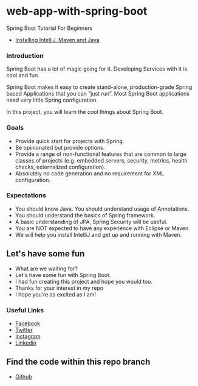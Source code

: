 # web-app-with-spring-boot

Spring Boot Tutorial For Beginners
* [Installing IntelliJ, Maven and Java](#installing-tools)

### Introduction

Spring Boot has a lot of magic going for it. Developing Services with it is cool and fun.

Spring Boot makes it easy to create stand-alone, production-grade Spring based Applications that you can “just run”. Most Spring Boot applications need very little Spring configuration.

In this project, you will learn the cool things about Spring Boot.

### Goals
- Provide quick start for projects with Spring.
- Be opinionated but provide options.
- Provide a range of non-functional features that are common to large classes of projects (e.g. embedded servers, security, metrics, health checks, externalized configuration).
- Absolutely no code generation and no requirement for XML configuration.

### Expectations
- You should know Java. You should understand usage of Annotations.
- You should understand the basics of Spring framework.
- A basic understanding of JPA, Spring Security will be useful.
- You are NOT expected to have any experience with Eclipse or Maven.
- We will help you install IntelliJ and get up and running with Maven.

## Let's have some fun
- What are we waiting for?
- Let's have some fun with Spring Boot.
- I had fun creating this project and hope you would too.
- Thanks for your interest in my repo
 - I hope you’re as excited as I am!  


### Useful Links
- [Facebook](https://www.facebook.com/xola.mkhatshwa.5)
- [Twitter](https://twitter.com/XolaMkhatshwa)
- [Instagram](https://www.instagram.com/xola_mkhatshwa/)
- [Linkedin](https://www.linkedin.com/in/xola-mkhatshwa-966482a0/)

## Find the code within this repo branch
- [Github](https://github.com/xmkhatshwa/web-app-with-spring-boot/tree/simple-todo-web-app-with-spring-boot)









